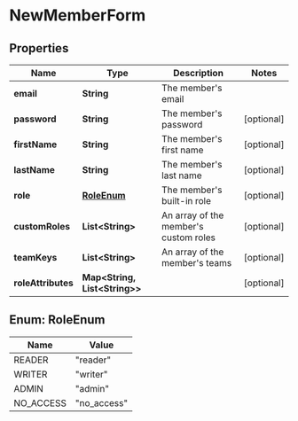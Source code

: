 

# NewMemberForm


## Properties

| Name | Type | Description | Notes |
|------------ | ------------- | ------------- | -------------|
|**email** | **String** | The member&#39;s email |  |
|**password** | **String** | The member&#39;s password |  [optional] |
|**firstName** | **String** | The member&#39;s first name |  [optional] |
|**lastName** | **String** | The member&#39;s last name |  [optional] |
|**role** | [**RoleEnum**](#RoleEnum) | The member&#39;s built-in role |  [optional] |
|**customRoles** | **List&lt;String&gt;** | An array of the member&#39;s custom roles |  [optional] |
|**teamKeys** | **List&lt;String&gt;** | An array of the member&#39;s teams |  [optional] |
|**roleAttributes** | **Map&lt;String, List&lt;String&gt;&gt;** |  |  [optional] |



## Enum: RoleEnum

| Name | Value |
|---- | -----|
| READER | &quot;reader&quot; |
| WRITER | &quot;writer&quot; |
| ADMIN | &quot;admin&quot; |
| NO_ACCESS | &quot;no_access&quot; |



